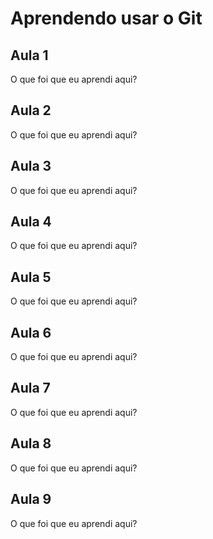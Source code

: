 # Aprendendo usar o Git


## Aula 1

O que foi que eu aprendi aqui?

## Aula 2

O que foi que eu aprendi aqui?

## Aula 3

O que foi que eu aprendi aqui?

## Aula 4

O que foi que eu aprendi aqui?

## Aula 5

O que foi que eu aprendi aqui?

## Aula 6

O que foi que eu aprendi aqui?

## Aula 7

O que foi que eu aprendi aqui?

## Aula 8

O que foi que eu aprendi aqui?

## Aula 9

O que foi que eu aprendi aqui?
